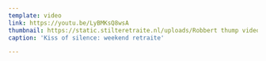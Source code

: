 ```yaml
---
template: video
link: https://youtu.be/LyBMKsQ8wsA
thumbnail: https://static.stilteretraite.nl/uploads/Robbert thump video 5.jpg
caption: 'Kiss of silence: weekend retraite'

---
```

